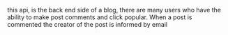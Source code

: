this api, is the back end side of a blog, there are many users who have the ability to make post comments and click popular. When a post is commented the creator of the post is informed by email
